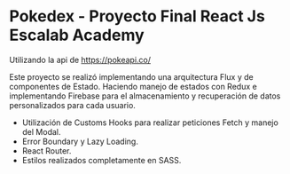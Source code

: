 # Pokedex - Proyecto Final React Js Escalab Academy

Utilizando la api de https://pokeapi.co/

Este proyecto se realizó implementando una arquitectura Flux y de componentes de Estado.
Haciendo manejo de estados con Redux e implementando Firebase para el almacenamiento y recuperación de datos personalizados para cada usuario.

- Utilización de Customs Hooks para realizar peticiones Fetch y manejo del Modal.
- Error Boundary y Lazy Loading.
- React Router.
- Estilos realizados completamente en SASS.
